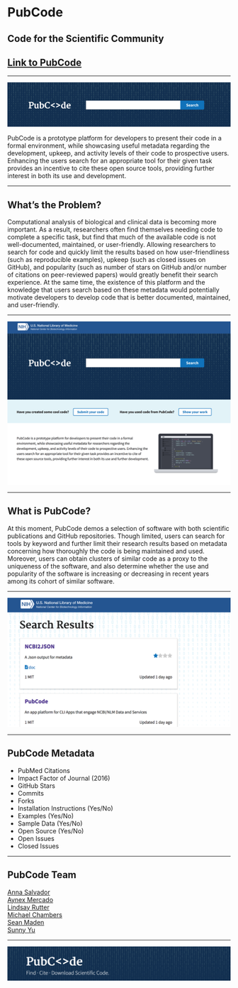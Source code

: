 # PubCode
## Code for the Scientific Community

## [Link to PubCode](site.link)
---  

[<img src="img/pubcode-search.png">](site.link)

PubCode is a prototype platform for developers to present their code in a formal environment, while showcasing useful metadata regarding the development, upkeep, and activity levels of their code to prospective users.  Enhancing the users search for an appropriate tool for their given task provides an incentive to cite these open source tools, providing further interest in both its use and development.  

---

## What’s the Problem?  
Computational analysis of biological and clinical data is becoming more important. As a result, researchers often find themselves needing code to complete a specific task, but find that much of the available code is not well-documented, maintained, or user-friendly. Allowing researchers to search for code and quickly limit the results based on how user-friendliness (such as reproducible examples), upkeep (such as closed issues on GitHub), and popularity (such as number of stars on GitHub and/or number of citations on peer-reviewed papers) would greatly benefit their search experience. At the same time, the existence of this platform and the knowledge that users search based on these metadata would potentially motivate developers to develop code that is better documented, maintained, and user-friendly.

---

[<img src="img/pubcode-home.png">](site.link)

---

## What is PubCode?
At this moment, PubCode demos a selection of software with both scientific publications and GitHub repositories.  Though limited, users can search for tools by keyword and further limit their research results based on metadata concerning how thoroughly the code is being maintained and used. Moreover, users can obtain clusters of similar code as a proxy to the uniqueness of the software, and also determine whether the use and popularity of the software is increasing or decreasing in recent years among its cohort of similar software.  

---

[<img src="img/pubcode-results.png">](site.link)

---

## PubCode Metadata
- PubMed Citations
- Impact Factor of Journal (2016)
- GitHub Stars
- Commits
- Forks
- Installation Instructions (Yes/No)
- Examples (Yes/No)
- Sample Data (Yes/No)
- Open Source (Yes/No)
- Open Issues
- Closed Issues

---

## PubCode Team  
[Anna Salvador](github.com/annacsalvador)  
[Aynex Mercado](github.com/aynexm)  
[Lindsay Rutter](github.com/lrutter)  
[Michael Chambers](github.com/greenkidneybean)  
[Sean Maden](github.com/metamaden)  
[Sunny Yu](github.com/sunnielyu)  

---

![banner](img/pubcode-banner.png)
